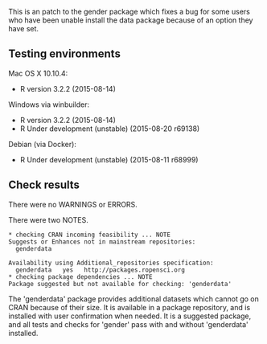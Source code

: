 This is an patch to the gender package which fixes a bug for some users who have
been unable install the data package because of an option they have set.

## Testing environments

Mac OS X 10.10.4:
- R version 3.2.2 (2015-08-14)

Windows via winbuilder:
- R version 3.2.2 (2015-08-14)
- R Under development (unstable) (2015-08-20 r69138)

Debian (via Docker):
- R Under development (unstable) (2015-08-11 r68999)

## Check results

There were no WARNINGS or ERRORS.

There were two NOTES.

    * checking CRAN incoming feasibility ... NOTE
    Suggests or Enhances not in mainstream repositories:
      genderdata
    
    Availability using Additional_repositories specification:
      genderdata   yes   http://packages.ropensci.org
    * checking package dependencies ... NOTE
    Package suggested but not available for checking: 'genderdata'

The 'genderdata' package provides additional datasets which cannot go on CRAN 
because of their size. It is available in a package repository, and is installed
with user confirmation when needed. It is a suggested package, and all tests and
checks for 'gender' pass with and without 'genderdata' installed.
